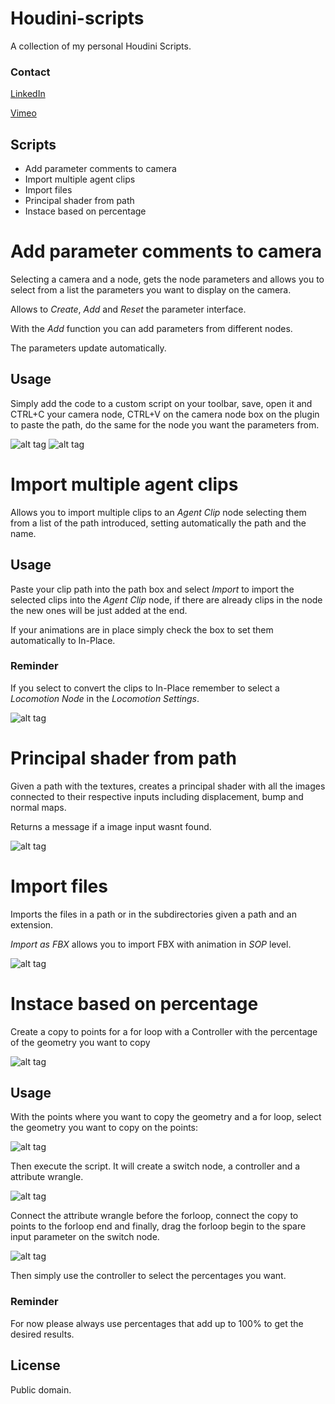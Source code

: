 # Houdini-scripts
A collection of my personal Houdini Scripts.

### Contact
 [LinkedIn] 
 
 [Vimeo]
 
 [LinkedIn]: https://www.linkedin.com/in/jose-gonzalezvfx/
 [Vimeo]: https://vimeo.com/josezalez
 
## Scripts

* Add parameter comments to camera
* Import multiple agent clips
* Import files
* Principal shader from path
* Instace based on percentage



# Add parameter comments to camera

Selecting a camera and a node, gets the node parameters and allows you to select from a list the parameters you want to display on the camera.

Allows to *Create*, *Add* and *Reset* the parameter interface.

With the *Add* function you can add parameters from different nodes.

The parameters update automatically.


## Usage

Simply add the code to a custom script on your toolbar, save, open it and CTRL+C your camera node, CTRL+V on the camera node box on the plugin to paste the path, do the same for the node you want the parameters from.

![alt tag](https://raw.githubusercontent.com/JoseZalez/Houdini-scripts/master/images_examples/parms_camera_ui.png)
![alt tag](https://raw.githubusercontent.com/JoseZalez/Houdini-scripts/master/images_examples/parms_camera.png)

# Import multiple agent clips

Allows you to import multiple clips to an *Agent Clip* node selecting them from a list of the path introduced, setting automatically the path and the name.

## Usage

Paste your clip path into the path box and select *Import* to import the selected clips into the *Agent Clip* node, if there are already clips in the node the new ones will be just added at the end.

If your animations are in place simply check the box to set them automatically to In-Place.

### Reminder

If you select to convert the clips to In-Place remember to select a *Locomotion Node* in the *Locomotion Settings*.

![alt tag](https://raw.githubusercontent.com/JoseZalez/Houdini-scripts/master/images_examples/import_agent_clip.png)

# Principal shader from path

Given a path with the textures, creates a principal shader with all the images connected to their respective inputs including displacement, bump and normal maps. 

Returns a message if a image input wasnt found.

![alt tag](https://raw.githubusercontent.com/JoseZalez/Houdini-scripts/master/images_examples/create_shader.png)

# Import files

Imports the files in a path or in the subdirectories given a path and an extension.

*Import as FBX* allows you to import FBX with animation in *SOP* level.

![alt tag](https://raw.githubusercontent.com/JoseZalez/Houdini-scripts/master/images_examples/import_files_path.png)

# Instace based on percentage

Create a copy to points for a for loop with a Controller with the percentage of the geometry you want to copy

![alt tag](https://raw.githubusercontent.com/JoseZalez/Houdini-scripts/master/images_examples/scatter/scatter_preview.png)

## Usage

With the points where you want to copy the geometry and a for loop, select the geometry you want to copy on the points:

![alt tag](https://raw.githubusercontent.com/JoseZalez/Houdini-scripts/master/images_examples/scatter/scatter_1.png)

Then execute the script. It will create a switch node, a controller and a attribute wrangle.

![alt tag](https://raw.githubusercontent.com/JoseZalez/Houdini-scripts/master/images_examples/scatter/scatter_2.png)

Connect the attribute wrangle before the forloop, connect the copy to points to the forloop end and finally, drag the forloop begin to the spare input parameter on the switch node.


![alt tag](https://raw.githubusercontent.com/JoseZalez/Houdini-scripts/master/images_examples/scatter/scatter_3.png)


Then simply use the controller to select the percentages you want.

### Reminder

For now please always use percentages that add up to 100% to get the desired results.

## License

Public domain.
